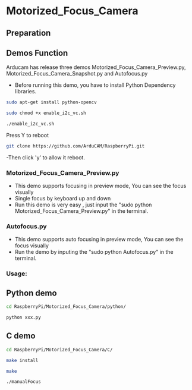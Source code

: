 # Motorized_Focus_Camera
## Preparation
## Demos Function
 Arducam has release three demos Motorized_Focus_Camera_Preview.py, Motorized_Focus_Camera_Snapshot.py and Autofocus.py 
  - Before running this demo, you have to install Python Dependency libraries.
 ```Bash
 sudo apt-get install python-opencv 
 ```
```bash
sudo chmod +x enable_i2c_vc.sh
```
```bash
./enable_i2c_vc.sh
```
Press Y to reboot

```Bash
git clone https://github.com/ArduCAM/RaspberryPi.git
```
 -Then click 'y' to allow it reboot.
### Motorized_Focus_Camera_Preview.py
 - This demo supports focusing in preview mode, You can see the focus visually
 - Single focus by keyboard up and down
 - Run this demo is very easy , just input the "sudo python Motorized_Focus_Camera_Preview.py" in the terminal.
### Autofocus.py 
 - This demo supports auto focusing in preview mode, You can see the focus visually
 - Run the demo by inputing the "sudo python Autofocus.py" in the terminal.

### Usage:

## Python demo
```bash
cd RaspberryPi/Motorized_Focus_Camera/python/
```
```bash 
python xxx.py
```
## C demo

```bash
cd RaspberryPi/Motorized_Focus_Camera/C/
```
```bash
make install
```
```bash
make 
```
```bash
./manualFocus
```
